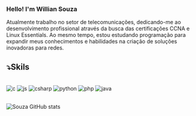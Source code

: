 ### Hello! I'm Willian Souza

Atualmente trabalho no setor de telecomunicações, dedicando-me ao desenvolvimento profissional através da busca das certificações CCNA e Linux Essentials. Ao mesmo tempo, estou estudando programação para expandir meus conhecimentos e habilidades na criação de soluções inovadoras para redes.

## ⤵️Skils
<div style="display: inline_block"><br/>
  <img align="center" alt="c" src="https://img.shields.io/badge/C-00599C?style=for-the-badge&logo=c&logoColor=white" />
  <img align="center" alt="js" src="https://img.shields.io/badge/JavaScript-F7DF1E?style=for-the-badge&logo=javascript&logoColor=black" />
  <img align="center" alt="csharp" src="https://img.shields.io/badge/C%23-239120?style=for-the-badge&logo=c-sharp&logoColor=white" />
  <img align="center" alt="python" src="https://img.shields.io/badge/Python-3776AB?style=for-the-badge&logo=python&logoColor=white" />
  <img align="center" alt="php" src="https://img.shields.io/badge/PHP-777BB4?style=for-the-badge&logo=php&logoColor=white" />
  <img align="center" alt="java" src="https://img.shields.io/badge/Java-ED8B00?style=for-the-badge&logo=openjdk&logoColor=white" />
</div>

<br/>

![Souza GitHub stats](https://github-readme-stats.vercel.app/api/top-langs/?username=techsouza&theme=blue-green)

